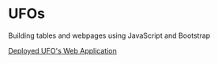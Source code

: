 # UFOs
Building tables and webpages using JavaScript and Bootstrap

[Deployed UFO's Web Application](https://jmueller187.github.io/UFOs/)
